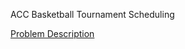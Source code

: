 ACC Basketball Tournament Scheduling


[Problem Description](http://mat.gsia.cmu.edu/trick/acc.pdf)


